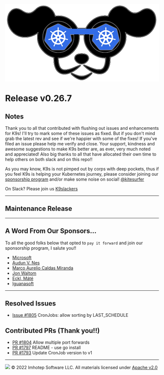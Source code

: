 <img src="https://raw.githubusercontent.com/derailed/k9s/master/assets/k9s.png" align="center" width="800" height="auto"/>

# Release v0.26.7

## Notes

Thank you to all that contributed with flushing out issues and enhancements for K9s! I'll try to mark some of these issues as fixed. But if you don't mind grab the latest rev and see if we're happier with some of the fixes! If you've filed an issue please help me verify and close. Your support, kindness and awesome suggestions to make K9s better are, as ever, very much noted and appreciated! Also big thanks to all that have allocated their own time to help others on both slack and on this repo!!

As you may know, K9s is not pimped out by corps with deep pockets, thus if you feel K9s is helping your Kubernetes journey, please consider joining our [sponsorship program](https://github.com/sponsors/derailed) and/or make some noise on social! [@kitesurfer](https://twitter.com/kitesurfer)

On Slack? Please join us [K9slackers](https://join.slack.com/t/k9sers/shared_invite/enQtOTA5MDEyNzI5MTU0LWQ1ZGI3MzliYzZhZWEyNzYxYzA3NjE0YTk1YmFmNzViZjIyNzhkZGI0MmJjYzhlNjdlMGJhYzE2ZGU1NjkyNTM)

---

## Maintenance Release

---

## A Word From Our Sponsors...

To all the good folks below that opted to `pay it forward` and join our sponsorship program, I salute you!!

* [Microsoft](https://github.com/microsoft)
* [Audun V. Nes](https://github.com/avnes)
* [Marco Aurelio Caldas Miranda](https://github.com/macmiranda)
* [Jon Waltom](https://github.com/jon-walton)
* [Eckl, Máté](https://github.com/ecklm)
* [Iguanasoft](https://github.com/iguanasoft)

---

## Resolved Issues

* [Issue #1805](https://github.com/kswapd/k10s/issues/1805) CronJobs: allow sorting by LAST_SCHEDULE

## Contributed PRs (Thank you!!)

* [PR #1804](https://github.com/kswapd/k10s/pull/1804) Allow multiple port forwards
* [PR #1797](https://github.com/kswapd/k10s/pull/1797) README - use go install
* [PR #1793](https://github.com/kswapd/k10s/pull/1793) Update CronJob version to v1

---

<img src="https://raw.githubusercontent.com/derailed/k9s/master/assets/imhotep_logo.png" width="32" height="auto"/> © 2022 Imhotep Software LLC. All materials licensed under [Apache v2.0](http://www.apache.org/licenses/LICENSE-2.0)
